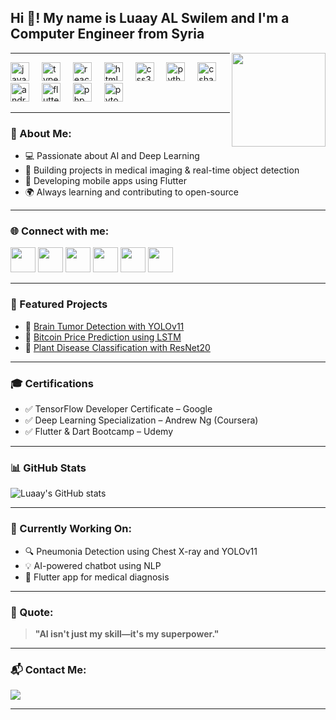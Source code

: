 <h2 align="left">Hi 👋! My name is Luaay AL Swilem and I'm a Computer Engineer from Syria</h2>

<img align="right" height="150" src="https://media.giphy.com/media/qgQUggAC3Pfv687qPC/giphy.gif" />

---

<div align="left">
  <img src="https://cdn.jsdelivr.net/gh/devicons/devicon/icons/javascript/javascript-original.svg" height="30" alt="javascript logo" />
  <img width="12" />
  <img src="https://cdn.jsdelivr.net/gh/devicons/devicon/icons/typescript/typescript-original.svg" height="30" alt="typescript logo" />
  <img width="12" />
  <img src="https://cdn.jsdelivr.net/gh/devicons/devicon/icons/react/react-original.svg" height="30" alt="react logo" />
  <img width="12" />
  <img src="https://cdn.jsdelivr.net/gh/devicons/devicon/icons/html5/html5-original.svg" height="30" alt="html5 logo" />
  <img width="12" />
  <img src="https://cdn.jsdelivr.net/gh/devicons/devicon/icons/css3/css3-original.svg" height="30" alt="css3 logo" />
  <img width="12" />
  <img src="https://cdn.jsdelivr.net/gh/devicons/devicon/icons/python/python-original.svg" height="30" alt="python logo" />
  <img width="12" />
  <img src="https://cdn.jsdelivr.net/gh/devicons/devicon/icons/csharp/csharp-original.svg" height="30" alt="csharp logo" />
  <img width="12" />
  <img src="https://cdn.jsdelivr.net/gh/devicons/devicon/icons/androidstudio/androidstudio-original.svg" height="30" alt="androidstudio logo" />
  <img width="12" />
  <img src="https://cdn.jsdelivr.net/gh/devicons/devicon/icons/flutter/flutter-original.svg" height="30" alt="flutter logo" />
  <img width="12" />
  <img src="https://cdn.jsdelivr.net/gh/devicons/devicon/icons/php/php-original.svg" height="30" alt="php logo" />
  <img width="12" />
  <img src="https://cdn.jsdelivr.net/gh/devicons/devicon/icons/pytorch/pytorch-original.svg" height="30" alt="pytorch logo" />
</div>

---

### 🧠 About Me:
- 💻 Passionate about AI and Deep Learning  
- 🤖 Building projects in medical imaging & real-time object detection  
- 📱 Developing mobile apps using Flutter  
- 🌍 Always learning and contributing to open-source  

---

### 🌐 Connect with me:
<div align="left">
  <a href="https://www.linkedin.com/in/YOUR_USERNAME" target="_blank"><img src="https://raw.githubusercontent.com/maurodesouza/profile-readme-generator/master/src/assets/icons/social/linkedin/default.svg" width="40" /></a>
  <a href="https://twitter.com/YOUR_USERNAME" target="_blank"><img src="https://raw.githubusercontent.com/maurodesouza/profile-readme-generator/master/src/assets/icons/social/twitter/default.svg" width="40" /></a>
  <a href="https://discord.com/users/YOUR_ID" target="_blank"><img src="https://raw.githubusercontent.com/maurodesouza/profile-readme-generator/master/src/assets/icons/social/discord/default.svg" width="40" /></a>
  <a href="https://www.youtube.com/@YOUR_USERNAME" target="_blank"><img src="https://raw.githubusercontent.com/maurodesouza/profile-readme-generator/master/src/assets/icons/social/youtube/default.svg" width="40" /></a>
  <a href="https://www.instagram.com/YOUR_USERNAME" target="_blank"><img src="https://raw.githubusercontent.com/maurodesouza/profile-readme-generator/master/src/assets/icons/social/instagram/default.svg" width="40" /></a>
  <a href="mailto:youremail@gmail.com"><img src="https://raw.githubusercontent.com/maurodesouza/profile-readme-generator/master/src/assets/icons/social/gmail/default.svg" width="40" /></a>
</div>

---

### 📌 Featured Projects
- 🔬 [Brain Tumor Detection with YOLOv11](https://github.com/YOUR_USERNAME/project1)
- 💸 [Bitcoin Price Prediction using LSTM](https://github.com/YOUR_USERNAME/project2)
- 🌿 [Plant Disease Classification with ResNet20](https://github.com/YOUR_USERNAME/project3)

---

### 🎓 Certifications
- ✅ TensorFlow Developer Certificate – Google  
- ✅ Deep Learning Specialization – Andrew Ng (Coursera)  
- ✅ Flutter & Dart Bootcamp – Udemy

---

### 📊 GitHub Stats

![Luaay's GitHub stats](https://github-readme-stats.vercel.app/api?username=YOUR_USERNAME&show_icons=true&theme=tokyonight)

---

### 🔧 Currently Working On:
- 🔍 Pneumonia Detection using Chest X-ray and YOLOv11  
- 💡 AI-powered chatbot using NLP  
- 📱 Flutter app for medical diagnosis

---

### 💬 Quote:
> **"AI isn't just my skill—it's my superpower."**

---

### 📬 Contact Me:
<a href="mailto:youremail@gmail.com">
  <img src="https://img.shields.io/badge/Email-Contact%20Me-red?style=for-the-badge&logo=gmail" />
</a>

---

